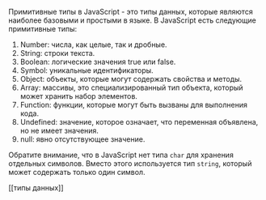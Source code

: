 Примитивные типы в JavaScript - это типы данных, которые являются наиболее базовыми и простыми в языке. В JavaScript есть следующие примитивные типы:

1.  Number: числа, как целые, так и дробные.
2.  String: строки текста.
3.  Boolean: логические значения true или false.
4.  Symbol: уникальные идентификаторы.
5.  Object: объекты, которые могут содержать свойства и методы.
6.  Array: массивы, это специализированный тип объекта, который может хранить набор элементов.
7.  Function: функции, которые могут быть вызваны для выполнения кода.
8.  Undefined: значение, которое означает, что переменная объявлена, но не имеет значения.
9.  null: явно отсутствующее значение.

Обратите внимание, что в JavaScript нет типа `char` для хранения отдельных символов. Вместо этого используется тип `string`, который может содержать только один символ.


[[типы данных]]
